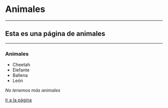 # Animales

<hr>

## Esta es una página de animales

---

<h3>Animales</h3>

- Cheetah
- Elefante
- Ballena
- León

_No tenemos más animales_

<a href="#" target="\_blank">Ir a la página</a>
